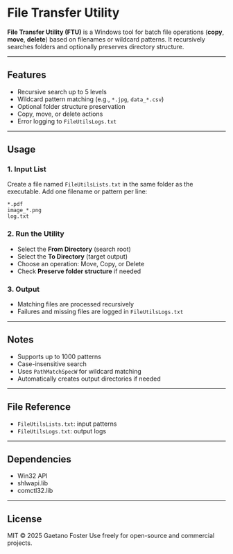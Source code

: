 # File Transfer Utility

**File Transfer Utility (FTU)** is a Windows tool for batch file operations (**copy**, **move**, **delete**) based on filenames or wildcard patterns. It recursively searches folders and optionally preserves directory structure.

---

## Features

* Recursive search up to 5 levels
* Wildcard pattern matching (e.g., `*.jpg`, `data_*.csv`)
* Optional folder structure preservation
* Copy, move, or delete actions
* Error logging to `FileUtilsLogs.txt`

---

## Usage

### 1. Input List

Create a file named `FileUtilsLists.txt` in the same folder as the executable. Add one filename or pattern per line:

```
*.pdf
image_*.png
log.txt
```

### 2. Run the Utility

* Select the **From Directory** (search root)
* Select the **To Directory** (target output)
* Choose an operation: Move, Copy, or Delete
* Check **Preserve folder structure** if needed

### 3. Output

* Matching files are processed recursively
* Failures and missing files are logged in `FileUtilsLogs.txt`

---

## Notes

* Supports up to 1000 patterns
* Case-insensitive search
* Uses `PathMatchSpecW` for wildcard matching
* Automatically creates output directories if needed

---

## File Reference

* `FileUtilsLists.txt`: input patterns
* `FileUtilsLogs.txt`: output logs

---

## Dependencies

* Win32 API
* shlwapi.lib
* comctl32.lib

---

## License

MIT © 2025 Gaetano Foster
Use freely for open-source and commercial projects.
